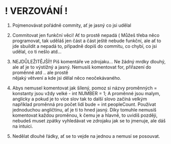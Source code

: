 # ! VERZOVÁNÍ !

1) Pojmenovávat pořádně commity, ať je jasný co jsi udělal

2) Commitovat jen funkční věci! Ať to prostě nepadá ( Můžeš třeba něco programovat, tak uděláš jen část a část ještě nebude funkční, ale ať to jde sbuildit a nepadá to,
   případně dopiš do commitu, co chybí, co jsi udělal, co ti nešlo atd...
   
3) NEJDŮLEŽITĚJŠÍ!! Piš komentáře ve zdrojaku... Ne žádný mrdky dlouhý, ale ať je to výstižný a jasný. Nemusíš komentovat for, přiřazení do proměnné atd .. ale prostě  
   nějaký větvení a kde jsi dělal něco neočekávaného.
   
4) Abys nemusel komentovat jak šílený, pomoz si názvy proměnných = konstanty jsou vždy velké - int NUMBER = 1; A proměnné jsou malym, anglicky a pokud je to více slov
   tak to další slovo začíná velkým například proměnná pro počet lidí bude = int peopleCount. Používat jednoduchou angličtinu, ať je ti to hned jasný. Díky tomuhle 
   nemusíš komentovat každou proměnou, k čemu je a hlavně, to uvidíš později, nebudeš muset zpátky vyhledávat ve zdrojaku jak se to jmenuje, ale dáš na intuici.
   
5) Nedělat dlouhé řádky, ať se to vejde na jednou a nemusí se posouvat.

